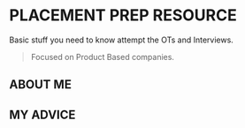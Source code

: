 # PLACEMENT PREP RESOURCE 

Basic stuff you need to know attempt the OTs and Interviews. 
> Focused on Product Based companies. 

## ABOUT ME


## MY ADVICE

